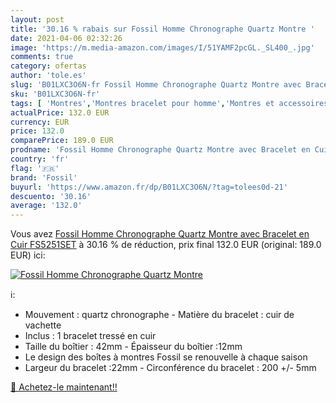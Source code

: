 ```yaml
---
layout: post
title: '30.16 % rabais sur Fossil Homme Chronographe Quartz Montre '
date: 2021-04-06 02:32:26
image: 'https://m.media-amazon.com/images/I/51YAMF2pcGL._SL400_.jpg'
comments: true
category: ofertas
author: 'tole.es'
slug: 'B01LXC3O6N-fr Fossil Homme Chronographe Quartz Montre avec Bracelet en...'
sku: 'B01LXC3O6N-fr'
tags: [ 'Montres','Montres bracelet pour homme','Montres et accessoires','Montres homme','fossil', ]
actualPrice: 132.0 EUR
currency: EUR
price: 132.0
comparePrice: 189.0 EUR
prodname: 'Fossil Homme Chronographe Quartz Montre avec Bracelet en Cuir FS5251SET'
country: 'fr'
flag: '🇫🇷'
brand: 'Fossil'
buyurl: 'https://www.amazon.fr/dp/B01LXC3O6N/?tag=tolees0d-21'
descuento: '30.16'
average: '132.0'
---
```


Vous avez [Fossil Homme Chronographe Quartz Montre avec Bracelet en Cuir FS5251SET](https://www.amazon.fr/dp/B01LXC3O6N/?tag=tolees0d-21)  à  30.16 % de réduction, prix final  132.0 EUR (original: 189.0 EUR) ici:

[![Fossil Homme Chronographe Quartz Montre ](https://m.media-amazon.com/images/I/51YAMF2pcGL._SL400_.jpg)](https://www.amazon.fr/dp/B01LXC3O6N/?tag=tolees0d-21)

ℹ️:

- Mouvement : quartz chronographe - Matière du bracelet : cuir de vachette
- Inclus : 1 bracelet tressé en cuir
- Taille du boîtier : 42mm - Épaisseur du boîtier :12mm
- Le design des boîtes à montres Fossil se renouvelle à chaque saison
- Largeur du bracelet :22mm - Circonférence du bracelet : 200 +/- 5mm

[🛒 Achetez-le maintenant!!](https://www.amazon.fr/dp/B01LXC3O6N/?tag=tolees0d-21)
